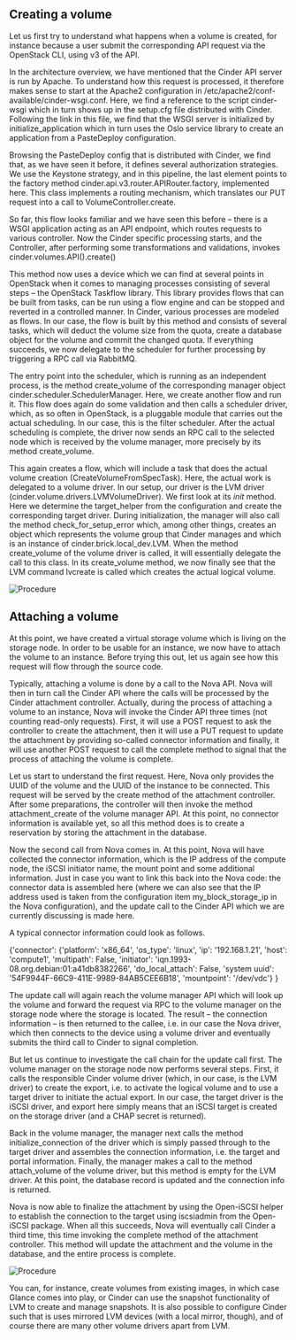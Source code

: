 ## Creating a volume 

Let us first try to understand what happens when a volume is created, for instance because a user submit the corresponding API request via the OpenStack CLI, using v3 of the API.

In the architecture overview, we have mentioned that the Cinder API server is run by Apache. To understand how this request is processed, it therefore makes sense to start at the Apache2 configuration in /etc/apache2/conf-available/cinder-wsgi.conf. Here, we find a reference to the script cinder-wsgi which in turn shows up in the setup.cfg file distributed with Cinder. Following the link in this file, we find that the WSGI server is initialized by initialize_application which in turn uses the Oslo service library to create an application from a PasteDeploy configuration.

Browsing the PasteDeploy config that is distributed with Cinder, we find that, as we have seen it before, it defines several authorization strategies. We use the Keystone strategy, and in this pipeline, the last element points to the factory method cinder.api.v3.router.APIRouter.factory, implemented here. This class implements a routing mechanism, which translates our PUT request into a call to VolumeController.create.

So far, this flow looks familiar and we have seen this before – there is a WSGI application acting as an API endpoint, which routes requests to various controller. Now the Cinder specific processing starts, and the Controller, after performing some transformations and validations, invokes cinder.volumes.API().create()

This method now uses a device which we can find at several points in OpenStack when it comes to managing processes consisting of several steps – the OpenStack Taskflow library. This library provides flows that can be built from tasks, can be run using a flow engine and can be stopped and reverted in a controlled manner. In Cinder, various processes are modeled as flows. In our case, the flow is built by this method and consists of several tasks, which will deduct the volume size from the quota, create a database object for the volume and commit the changed quota. If everything succeeds, we now delegate to the scheduler for further processing by triggering a RPC call via RabbitMQ.

The entry point into the scheduler, which is running as an independent process, is the method create_volume of the corresponding manager object cinder.scheduler.SchedulerManager. Here, we create another flow and run it. This flow does again do some validation and then calls a scheduler driver, which, as so often in OpenStack, is a pluggable module that carries out the actual scheduling. In our case, this is the filter scheduler. After the actual scheduling is complete, the driver now sends an RPC call to the selected node which is received by the volume manager, more precisely by its method create_volume.

This again creates a flow, which will include a task that does the actual volume creation (CreateVolumeFromSpecTask). Here, the actual work is delegated to a volume driver. In our setup, our driver is the LVM driver (cinder.volume.drivers.LVMVolumeDriver). We first look at its _init_ method. Here we determine the target_helper from the configuration and create the corresponding target driver. During initialization, the manager will also call the method check_for_setup_error which, among other things, creates an object which represents the volume group that Cinder manages and which is an instance of cinder.brick.local_dev.LVM. When the method create_volume of the volume driver is called, it will essentially delegate the call to this class. In its create_volume method, we now finally see that the LVM command lvcreate is called which creates the actual logical volume.

![Procedure](https://leftasexercise.files.wordpress.com/2020/01/cindercreatevolumeiii.png)

## Attaching a volume 

At this point, we have created a virtual storage volume which is living on the storage node. In order to be usable for an instance, we now have to attach the volume to an instance. Before trying this out, let us again see how this request will flow through the source code.

Typically, attaching a volume is done by a call to the Nova API. Nova will then in turn call the Cinder API where the calls will be processed by the Cinder attachment controller. Actually, during the process of attaching a volume to an instance, Nova will invoke the Cinder API three times (not counting read-only requests). First, it will use a POST request to ask the controller to create the attachment, then it will use a PUT request to update the attachment by providing so-called connector information and finally, it will use another POST request to call the complete method to signal that the process of attaching the volume is complete.

Let us start to understand the first request. Here, Nova only provides the UUID of the volume and the UUID of the instance to be connected. This request will be served by the create method of the attachment controller. After some preparations, the controller will then invoke the method attachment_create of the volume manager API. At this point, no connector information is available yet, so all this method does is to create a reservation by storing the attachment in the database.

Now the second call from Nova comes in. At this point, Nova will have collected the connector information, which is the IP address of the compute node, the iSCSI initiator name, the mount point and some additional information. Just in case you want to link this back into the Nova code: the connector data is assembled here (where we can also see that the IP address used is taken from the configuration item my_block_storage_ip in the Nova configuration), and the update call to the Cinder API which we are currently discussing is made here.

A typical connector information could look as follows.

{'connector': 
  {'platform': 'x86_64', 
   'os_type': 'linux', 
   'ip': '192.168.1.21', 
   'host': 'compute1', 
   'multipath': False, 
   'initiator': 'iqn.1993-08.org.debian:01:a41db8382266', 
   'do_local_attach': False, 
   'system uuid': '54F9944F-66C9-411E-9989-84AB5CEE6B18', 
   'mountpoint': '/dev/vdc'}
}

The update call will again reach the volume manager API which will look up the volume and forward the request via RPC to the volume manager on the storage node where the storage is located. The result – the connection information – is then returned to the callee, i.e. in our case the Nova driver, which then connects to the device using a volume driver and eventually submits the third call to Cinder to signal completion.

But let us continue to investigate the call chain for the update call first. The volume manager on the storage node now performs several steps. First, it calls the responsible Cinder volume driver (which, in our case, is the LVM driver) to create the export, i.e. to activate the logical volume and to use a target driver to initiate the actual export. In our case, the target driver is the iSCSI driver, and export here simply means that an iSCSI target is created on the storage driver (and a CHAP secret is returned).

Back in the volume manager, the manager next calls the method initialize_connection of the driver which is simply passed through to the target driver and assembles the connection information, i.e. the target and portal information. Finally, the manager makes a call to the method attach_volume of the volume driver, but this method is empty for the LVM driver. At this point, the database record is updated and the connection info is returned.

Nova is now able to finalize the attachment by using the Open-iSCSI helper to establish the connection to the target using iscsiadmin from the Open-iSCSI package. When all this succeeds, Nova will eventually call Cinder a third time, this time invoking the complete method of the attachment controller. This method will update the attachment and the volume in the database, and the entire process is complete.

![Procedure](https://leftasexercise.files.wordpress.com/2020/01/cinderattachvolumeii.png)

You can, for instance, create volumes from existing images, in which case Glance comes into play, or Cinder can use the snapshot functionality of LVM to create and manage snapshots. It is also possible to configure Cinder such that is uses mirrored LVM devices (with a local mirror, though), and of course there are many other volume drivers apart from LVM.